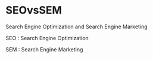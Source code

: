 # SEOvsSEM
Search Engine Optimization and Search Engine Marketing

SEO : Search Engine Optimization

SEM : Search Engine Marketing
